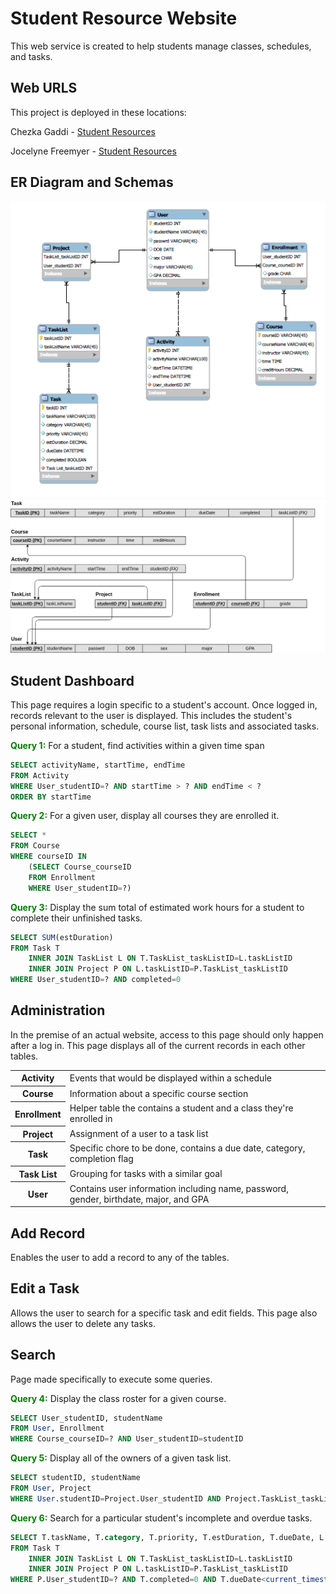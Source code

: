 # Student Resource Website

This web service is created to help students manage classes, schedules, and tasks.

## Web URLS
This project is deployed in these locations:

Chezka Gaddi - [Student Resources](https://dev.mcs.sdsmt.edu/~7180120/studentRes/index.php)

Jocelyne Freemyer - [Student Resources](https://dev.mcs.sdsmt.edu/~7180116/StudentResource/index.php)


## ER Diagram and Schemas
![ER Diagrams](res/erd.png)
![ER Diagrams](res/schema.png)


## Student Dashboard
This page requires a login specific to a student's account. Once logged in, records relevant to the user is displayed. This includes the student's personal information, schedule, course list, task lists and associated tasks.

<span style="color:green">**Query 1:**</span> For a student, find activities within a given time span  
```sql
SELECT activityName, startTime, endTime
FROM Activity
WHERE User_studentID=? AND startTime > ? AND endTime < ?
ORDER BY startTime
```

<span style="color:green">**Query 2:**</span> For a given user, display all courses they are enrolled it.  
```sql
SELECT *
FROM Course
WHERE courseID IN
    (SELECT Course_courseID
    FROM Enrollment
    WHERE User_studentID=?)
```


<span style="color:green">**Query 3:**</span> Display the sum total of estimated work hours for a student to complete their unfinished tasks.  
```sql
SELECT SUM(estDuration)
FROM Task T
    INNER JOIN TaskList L ON T.TaskList_taskListID=L.taskListID
    INNER JOIN Project P ON L.taskListID=P.TaskList_taskListID
WHERE User_studentID=? AND completed=0
```


## Administration
In the premise of an actual website, access to this page should only happen after a log in. This page displays all of the current records in each other tables.

<table>
    <tr>
        <th>Activity</th>
        <td>Events that would be displayed within a schedule </td>
    </tr>
    <tr>
        <th>Course</th>
        <td>Information about a specific course section</td>
    </tr>
    <tr>
        <th>Enrollment</th>
        <td>Helper table the contains a student and a class they're enrolled in</td>
    </tr>
    <tr>
        <th>Project</th>
        <td>Assignment of a user to a task list</td>
    </tr>
    <tr>
        <th>Task</th>
        <td>Specific chore to be done, contains a due date, category, completion flag</td>
    </tr>
    <tr>
        <th>Task List</th>
        <td>Grouping for tasks with a similar goal</td>
    </tr>
    <tr>
        <th>User</th>
        <td>Contains user information including name, password, gender, birthdate, major, and GPA</td>
    </tr>
</table>


## Add Record
Enables the user to add a record to any of the tables.


## Edit a Task
Allows the user to search for a specific task and edit fields. This page also allows the user to delete any tasks.


## Search
Page made specifically to execute some queries.

<span style="color:green">**Query 4:**</span> Display the class roster for a given course.
```sql
SELECT User_studentID, studentName
FROM User, Enrollment
WHERE Course_courseID=? AND User_studentID=studentID
```

<span style="color:green">**Query 5:**</span> Display all of the owners of a given task list.
```sql
SELECT studentID, studentName
FROM User, Project
WHERE User.studentID=Project.User_studentID AND Project.TaskList_taskListID=?
```

<span style="color:green">**Query 6:**</span> Search for a particular student's incomplete and overdue tasks.
```sql
SELECT T.taskName, T.category, T.priority, T.estDuration, T.dueDate, L.taskListName
FROM Task T
    INNER JOIN TaskList L ON T.TaskList_taskListID=L.taskListID 
    INNER JOIN Project P ON L.taskListID=P.TaskList_taskListID 
WHERE P.User_studentID=? AND T.completed=0 AND T.dueDate<current_timestamp()
```